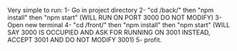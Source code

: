Very simple to run:
1- Go in project directory
2- "cd /back/" then "npm install" then "npm start" (WILL RUN ON PORT 3000 DO NOT MODIFY)
3- Open new terminal
4- "cd /front/" then "npm install" then "npm start" (WILL SAY 3000 IS OCCUPIED AND ASK FOR RUNNING ON 3001 INSTEAD, ACCEPT 3001 AND DO NOT MODIFY 3001)
5- profit.
